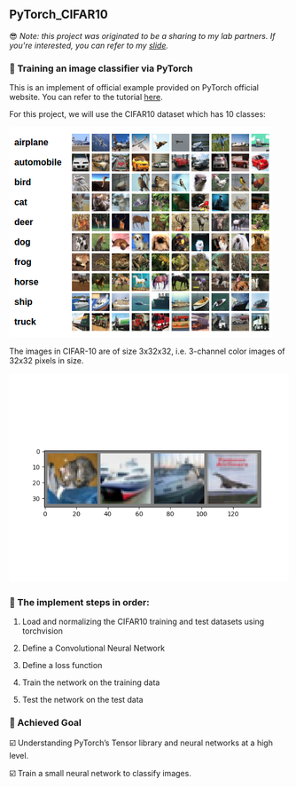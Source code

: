## PyTorch_CIFAR10

:sunglasses: *Note: this project was originated to be a sharing to my lab partners. If you're interested, you can refer to my [slide]().*

### :small_blue_diamond: Training an image classifier via PyTorch
This is an implement of official example provided on PyTorch official website.
You can refer to the tutorial [here](https://pytorch.org/tutorials/beginner/blitz/cifar10_tutorial.html).

For this project, we will use the CIFAR10 dataset which has 10 classes:

![image](https://github.com/rachelpeichen/PyTorch_CIFAR10/blob/main/Images%20for%20README/CIFAR10.png)



The images in CIFAR-10 are of size 3x32x32, i.e. 3-channel color images of 32x32 pixels in size.


![image](https://github.com/rachelpeichen/PyTorch_CIFAR10/blob/main/Images%20for%20README/Predicted.png)

### :small_blue_diamond: The implement steps in order:

1. Load and normalizing the CIFAR10 training and test datasets using torchvision

2. Define a Convolutional Neural Network

3. Define a loss function

4. Train the network on the training data

5. Test the network on the test data


### :small_blue_diamond: Achieved Goal

:ballot_box_with_check:  Understanding PyTorch’s Tensor library and neural networks at a high level.

:ballot_box_with_check:  Train a small neural network to classify images.
